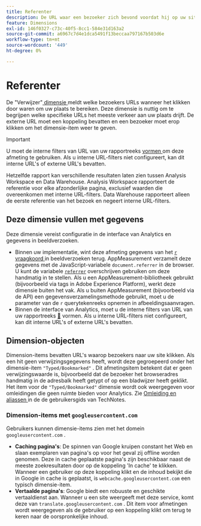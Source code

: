 ```yaml
---
title: Referenter
description: De URL waar een bezoeker zich bevond voordat hij op uw site klikte.
feature: Dimensions
exl-id: 146f0327-c73c-40f5-8cc1-584e31d163a2
source-git-commit: a6967c7d4e1dca5491f13beccaa797167b503d6e
workflow-type: tm+mt
source-wordcount: '449'
ht-degree: 0%

---
```


# Referenter

De &quot;Verwijzer&quot;[ dimensie ](overview.md) meldt welke bezoekers URLs wanneer het klikken door waren om uw plaats te bereiken. Deze dimensie is nuttig om te begrijpen welke specifieke URLs het meeste verkeer aan uw plaats drijft. De externe URL moet een koppeling bevatten en een bezoeker moet erop klikken om het dimensie-item weer te geven.

>[!IMPORTANT]
>
>U moet de interne filters van URL van uw rapportreeks [ vormen ](/help/admin/tools/manage-rs/edit-settings/general/internal-url-filter-admin.md) om deze afmeting te gebruiken. Als u interne URL-filters niet configureert, kan dit interne URL&#39;s of externe URL&#39;s bevatten.

Hetzelfde rapport kan verschillende resultaten laten zien tussen Analysis Workspace en Data Warehouse. Analysis Workspace rapporteert de referentie voor elke afzonderlijke pagina, exclusief waarden die overeenkomen met interne URL-filters. Data Warehouse rapporteert alleen de eerste referentie van het bezoek en negeert interne URL-filters.

## Deze dimensie vullen met gegevens

Deze dimensie vereist configuratie in de interface van Analytics en gegevens in beeldverzoeken.

* Binnen uw implementatie, wint deze afmeting gegevens van het [`r` vraagkoord ](/help/implement/validate/query-parameters.md) in beeldverzoeken terug. AppMeasurement verzamelt deze gegevens met de JavaScript-variabele `document.referrer` in de browser. U kunt de variabele [`referrer`](/help/implement/vars/page-vars/referrer.md) overschrijven gebruiken om deze handmatig in te stellen. Als u een AppMeasurement-bibliotheek gebruikt (bijvoorbeeld via tags in Adobe Experience Platform), werkt deze dimensie buiten het vak. Als u buiten AppMeasurement (bijvoorbeeld via de API) een gegevensverzamelingsmethode gebruikt, moet u de parameter van de `r` querytekenreeks opnemen in afbeeldingsaanvragen.
* Binnen de interface van Analytics, moet u de interne filters van URL van uw rapportreeks [&#128279;](/help/admin/tools/manage-rs/edit-settings/general/internal-url-filter-admin.md) vormen. Als u interne URL-filters niet configureert, kan dit interne URL&#39;s of externe URL&#39;s bevatten.

## Dimension-objecten

Dimension-items bevatten URL&#39;s waarop bezoekers naar uw site klikken. Als een hit geen verwijzingsgegevens heeft, wordt deze gegroepeerd onder het dimensie-item `"Typed/Bookmarked"` . Dit afmetingsitem betekent dat er geen verwijzingswaarde is, bijvoorbeeld dat de bezoeker het browseradres handmatig in de adresbalk heeft getypt of op een bladwijzer heeft geklikt. Het item voor de `"Typed/Bookmarked"` dimensie wordt ook weergegeven voor omleidingen die geen ruimte bieden voor Analytics. Zie [ Omleiding en aliassen ](/help/technotes/redirects.md) in de de gebruikersgids van TechNotes.

### Dimension-items met `googleusercontent.com`

Gebruikers kunnen dimensie-items zien met het domein `googleusercontent.com` .

* **Caching pagina&#39;s**: De spinnen van Google kruipen constant het Web en slaan exemplaren van pagina&#39;s op voor het geval zij offline worden genomen. Deze in cache geplaatste pagina&#39;s zijn beschikbaar naast de meeste zoekresultaten door op de koppeling &#39;In cache&#39; te klikken. Wanneer een gebruiker op deze koppeling klikt en de inhoud bekijkt die in Google in cache is geplaatst, is `webcache.googleusercontent.com` een typisch dimensie-item.
* **Vertaalde pagina&#39;s**: Google biedt een robuuste en geschikte vertaaldienst aan. Wanneer u een site weergeeft met deze service, komt deze van `translate.googleusercontent.com` . Dit item voor afmetingen wordt weergegeven als de gebruiker op een koppeling klikt om terug te keren naar de oorspronkelijke inhoud.
